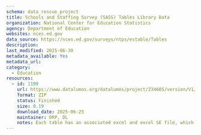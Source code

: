 ```yaml
---
schema: data_rescue_project 
title: Schools and Staffing Survey (SASS) Tables Library Data
organization: National Center for Education Statistics
agency: Department of Education
websites: nces.ed.gov
data_source: https://nces.ed.gov/surveys/ntps/estable/Tables
description: 
last_modified: 2025-06-30
metadata_available: Yes
metadata_url: 
category:
  - Education 
resources:
  - id: 1199
    url: https://www.datalumos.org/datalumos/project/234605/version/V1/view
    format: ZIP
    status: Finished
    size: 0.19
    download_date: 2025-06-25
    maintainer: DRP, DL
    notes: Each table has an associated excel and excel SE file, which are grouped together in a folder in the dataset (one folder per table). The folders are named based on the excel file names, as they were when downloaded from the National Center for Education Statistics (NCES) website.In the SASS folder, there is a catalog csv that provides a crosswalk between the folder names and the table titles.The documentation folder contains (1) codebooks for SASS generated in NCES datalabs, (2) questionnaires for SASS downloaded from the study website and (3) documentation and user manuals related to SASS found in the NCES resource library.
---
```

